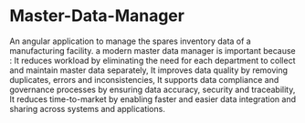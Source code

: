 # Master-Data-Manager
An angular application to manage the spares inventory data of a manufacturing facility. a modern master data manager is important because : It reduces workload by eliminating the need for each department to collect and maintain master data separately,
It improves data quality by removing duplicates, errors and inconsistencies,
It supports data compliance and governance processes by ensuring data accuracy, security and traceability,
It reduces time-to-market by enabling faster and easier data integration and sharing across systems and applications.
